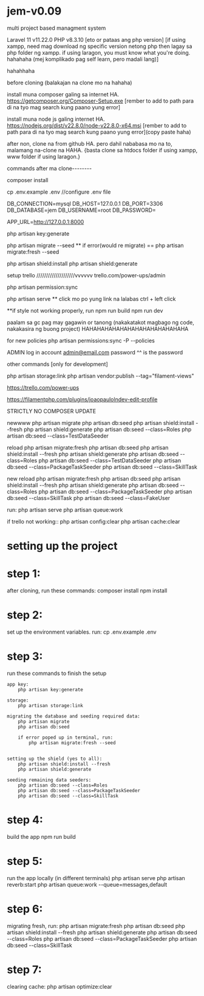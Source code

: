 # jem-v0.09
 
 multi project based managment system

Laravel 11 v11.22.0
PHP v8.3.10   [eto or pataas ang php version] [if using xampp, need mag download ng specific version netong php then lagay sa php folder ng xampp. if using laragon, you must know what you're doing. hahahaha (mej komplikado pag self learn, pero madali lang)]

hahahhaha

before cloning (balakajan na clone mo na hahaha)

install muna composer galing sa internet HA.
https://getcomposer.org/Composer-Setup.exe
[rember to add to path para di na tyo mag search kung paano yung error]

install muna node js galing internet HA.
https://nodejs.org/dist/v22.8.0/node-v22.8.0-x64.msi
[rember to add to path para di na tyo mag search kung paano yung error](copy paste haha)

after non, clone na from github HA. pero dahil nababasa mo na to, malamang na-clone na HAHA.
{basta clone sa htdocs folder if using xampp, www folder if using laragon.}

commands after ma clone--------

composer install

cp .env.example .env
//configure .env file 

DB_CONNECTION=mysql
DB_HOST=127.0.0.1
DB_PORT=3306
DB_DATABASE=jem
DB_USERNAME=root
DB_PASSWORD=

APP_URL=http://127.0.0.1:8000

php artisan key:generate

php artisan migrate --seed
** if error(would re migrate) == php artisan migrate:fresh --seed




 php artisan shield:install
 php artisan shield:generate



 setup trello
 ////////////////////vvvvvv
 trello.com/power-ups/admin











php artisan permission:sync

php artisan serve
** click mo po yung link na lalabas ctrl + left click

**if style not working properly, run
npm run build
npm run dev

paalam sa gc pag may gagawin or tanong (nakakatakot magbago ng code, nakakasira ng buong project) HAHAHAHAHAHAHAHAHAHAHAHAHAHA


for new policies
php artisan permissions:sync -P --policies


ADMIN log in account
admin@email.com
password
^^ is the password


other commands [only for development]

php artisan storage:link
php artisan vendor:publish --tag="filament-views"

https://trello.com/power-ups

https://filamentphp.com/plugins/joaopaulolndev-edit-profile


STRICTLY NO COMPOSER UPDATE


newwww
php artisan migrate
php artisan db:seed
php artisan shield:install --fresh
php artisan shield:generate
php artisan db:seed --class=Roles
php artisan db:seed --class=TestDataSeeder

reload
php artisan migrate:fresh
php artisan db:seed
php artisan shield:install --fresh
php artisan shield:generate
php artisan db:seed --class=Roles
php artisan db:seed --class=TestDataSeeder
php artisan db:seed --class=PackageTaskSeeder
php artisan db:seed --class=SkillTask

new reload
    php artisan migrate:fresh
    php artisan db:seed
    php artisan shield:install --fresh
    php artisan shield:generate
    php artisan db:seed --class=Roles
    php artisan db:seed --class=PackageTaskSeeder
    php artisan db:seed --class=SkillTask
    php artisan db:seed --class=FakeUser


run:
    php artisan serve
    php artisan queue:work

if trello not working::
    php artisan config:clear
    php artisan cache:clear




# setting up the project

# step 1:
after cloning, run these commands:
    composer install
    npm install

# step 2:
set up the environment variables. run:
    cp .env.example .env

# step 3:
run these commands to finish the setup

    app key:
        php artisan key:generate

    storage:
        php artisan storage:link

    migrating the database and seeding required data:
        php artisan migrate
        php artisan db:seed

        if error poped up in terminal, run:
            php artisan migrate:fresh --seed
        
    
    setting up the shield (yes to all):
        php artisan shield:install --fresh
        php artisan shield:generate

    seeding remaining data seeders:
        php artisan db:seed --class=Roles
        php artisan db:seed --class=PackageTaskSeeder
        php artisan db:seed --class=SkillTask

# step 4:
build the app
    npm run build

# step 5:
run the app locally (in different terminals)
    php artisan serve
    php artisan reverb:start
    php artisan queue:work --queue=messages,default



# step 6:
migrating fresh, run:
    php artisan migrate:fresh
    php artisan db:seed
    php artisan shield:install --fresh
    php artisan shield:generate
    php artisan db:seed --class=Roles
    php artisan db:seed --class=PackageTaskSeeder
    php artisan db:seed --class=SkillTask

# step 7:
clearing cache:
    php artisan optimize:clear